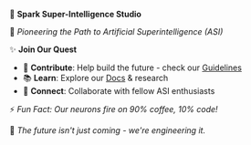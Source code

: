 🚀 **Spark Super-Intelligence Studio**  

🌌 *Pioneering the Path to Artificial Superintelligence (ASI)*  

✨ **Join Our Quest**  
- 🌱 **Contribute**: Help build the future - check our [Guidelines]()  
- 📚 **Learn**: Explore our [Docs]() & research  
- 🤝 **Connect**: Collaborate with fellow ASI enthusiasts  

⚡ *Fun Fact: Our neurons fire on 90% coffee, 10% code!*  

🔮 *The future isn't just coming - we're engineering it.*  
